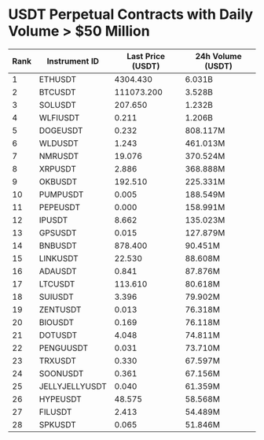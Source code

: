 # USDT Perpetual Contracts with Daily Volume > $50 Million

| Rank | Instrument ID | Last Price (USDT) | 24h Volume (USDT) |
|------|---------------|-------------------|-------------------|
| 1 | ETHUSDT | 4304.430 | 6.031B |
| 2 | BTCUSDT | 111073.200 | 3.528B |
| 3 | SOLUSDT | 207.650 | 1.232B |
| 4 | WLFIUSDT | 0.211 | 1.206B |
| 5 | DOGEUSDT | 0.232 | 808.117M |
| 6 | WLDUSDT | 1.243 | 461.013M |
| 7 | NMRUSDT | 19.076 | 370.524M |
| 8 | XRPUSDT | 2.886 | 368.888M |
| 9 | OKBUSDT | 192.510 | 225.331M |
| 10 | PUMPUSDT | 0.005 | 188.549M |
| 11 | PEPEUSDT | 0.000 | 158.991M |
| 12 | IPUSDT | 8.662 | 135.023M |
| 13 | GPSUSDT | 0.015 | 127.879M |
| 14 | BNBUSDT | 878.400 | 90.451M |
| 15 | LINKUSDT | 22.530 | 88.608M |
| 16 | ADAUSDT | 0.841 | 87.876M |
| 17 | LTCUSDT | 113.610 | 80.618M |
| 18 | SUIUSDT | 3.396 | 79.902M |
| 19 | ZENTUSDT | 0.013 | 76.318M |
| 20 | BIOUSDT | 0.169 | 76.118M |
| 21 | DOTUSDT | 4.048 | 74.811M |
| 22 | PENGUUSDT | 0.031 | 73.710M |
| 23 | TRXUSDT | 0.330 | 67.597M |
| 24 | SOONUSDT | 0.361 | 67.156M |
| 25 | JELLYJELLYUSDT | 0.040 | 61.359M |
| 26 | HYPEUSDT | 48.575 | 58.568M |
| 27 | FILUSDT | 2.413 | 54.489M |
| 28 | SPKUSDT | 0.065 | 51.846M |
